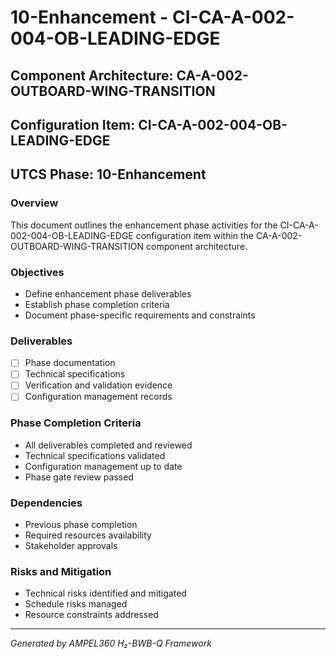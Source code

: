 # 10-Enhancement - CI-CA-A-002-004-OB-LEADING-EDGE

## Component Architecture: CA-A-002-OUTBOARD-WING-TRANSITION
## Configuration Item: CI-CA-A-002-004-OB-LEADING-EDGE
## UTCS Phase: 10-Enhancement

### Overview
This document outlines the enhancement phase activities for the CI-CA-A-002-004-OB-LEADING-EDGE configuration item within the CA-A-002-OUTBOARD-WING-TRANSITION component architecture.

### Objectives
- Define enhancement phase deliverables
- Establish phase completion criteria
- Document phase-specific requirements and constraints

### Deliverables
- [ ] Phase documentation
- [ ] Technical specifications
- [ ] Verification and validation evidence
- [ ] Configuration management records

### Phase Completion Criteria
- All deliverables completed and reviewed
- Technical specifications validated
- Configuration management up to date
- Phase gate review passed

### Dependencies
- Previous phase completion
- Required resources availability
- Stakeholder approvals

### Risks and Mitigation
- Technical risks identified and mitigated
- Schedule risks managed
- Resource constraints addressed

---
*Generated by AMPEL360 H₂-BWB-Q Framework*
